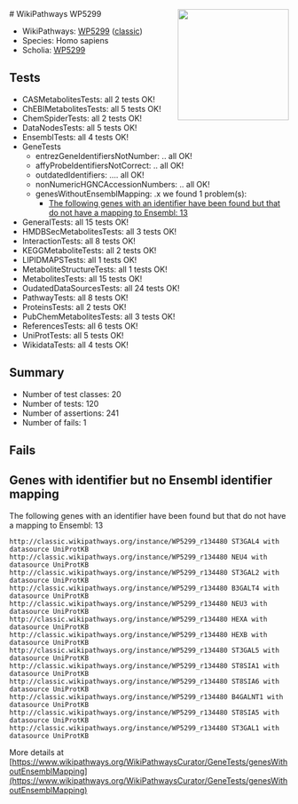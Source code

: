 <img style="float: right; width: 200px" src="https://upload.wikimedia.org/wikipedia/commons/thumb/8/83/Wplogo_with_text_500.png/640px-Wplogo_with_text_500.png" />
# WikiPathways WP5299

* WikiPathways: [WP5299](https://wikipathways.org/pathways/WP5299) ([classic](https://classic.wikipathways.org/instance/WP5299))
* Species: Homo sapiens
* Scholia: [WP5299](https://scholia.toolforge.org/wikipathways/WP5299)
## Tests
* CASMetabolitesTests: all 2 tests OK!
* ChEBIMetabolitesTests: all 5 tests OK!
* ChemSpiderTests: all 2 tests OK!
* DataNodesTests: all 5 tests OK!
* EnsemblTests: all 4 tests OK!
* GeneTests
    * entrezGeneIdentifiersNotNumber: .. all OK!
    * affyProbeIdentifiersNotCorrect: .. all OK!
    * outdatedIdentifiers: .... all OK!
    * nonNumericHGNCAccessionNumbers: .. all OK!
    * genesWithoutEnsemblMapping: .x we found 1 problem(s):
        * [The following genes with an identifier have been found but that do not have a mapping to Ensembl: 13](#c4e54310)
* GeneralTests: all 15 tests OK!
* HMDBSecMetabolitesTests: all 3 tests OK!
* InteractionTests: all 8 tests OK!
* KEGGMetaboliteTests: all 2 tests OK!
* LIPIDMAPSTests: all 1 tests OK!
* MetaboliteStructureTests: all 1 tests OK!
* MetabolitesTests: all 15 tests OK!
* OudatedDataSourcesTests: all 24 tests OK!
* PathwayTests: all 8 tests OK!
* ProteinsTests: all 2 tests OK!
* PubChemMetabolitesTests: all 3 tests OK!
* ReferencesTests: all 6 tests OK!
* UniProtTests: all 5 tests OK!
* WikidataTests: all 4 tests OK!


## Summary

* Number of test classes: 20
* Number of tests: 120
* Number of assertions: 241
* Number of fails: 1

## Fails

<a name="c4e54310" />

## Genes with identifier but no Ensembl identifier mapping

The following genes with an identifier have been found but that do not have a mapping to Ensembl: 13
```
http://classic.wikipathways.org/instance/WP5299_r134480 ST3GAL4 with datasource UniProtKB
http://classic.wikipathways.org/instance/WP5299_r134480 NEU4 with datasource UniProtKB
http://classic.wikipathways.org/instance/WP5299_r134480 ST3GAL2 with datasource UniProtKB
http://classic.wikipathways.org/instance/WP5299_r134480 B3GALT4 with datasource UniProtKB
http://classic.wikipathways.org/instance/WP5299_r134480 NEU3 with datasource UniProtKB
http://classic.wikipathways.org/instance/WP5299_r134480 HEXA with datasource UniProtKB
http://classic.wikipathways.org/instance/WP5299_r134480 HEXB with datasource UniProtKB
http://classic.wikipathways.org/instance/WP5299_r134480 ST3GAL5 with datasource UniProtKB
http://classic.wikipathways.org/instance/WP5299_r134480 ST8SIA1 with datasource UniProtKB
http://classic.wikipathways.org/instance/WP5299_r134480 ST8SIA6 with datasource UniProtKB
http://classic.wikipathways.org/instance/WP5299_r134480 B4GALNT1 with datasource UniProtKB
http://classic.wikipathways.org/instance/WP5299_r134480 ST8SIA5 with datasource UniProtKB
http://classic.wikipathways.org/instance/WP5299_r134480 ST3GAL1 with datasource UniProtKB
```

More details at [https://www.wikipathways.org/WikiPathwaysCurator/GeneTests/genesWithoutEnsemblMapping](https://www.wikipathways.org/WikiPathwaysCurator/GeneTests/genesWithoutEnsemblMapping)

